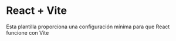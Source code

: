 # React + Vite

Esta plantilla proporciona una configuración mínima para que React funcione con Vite
